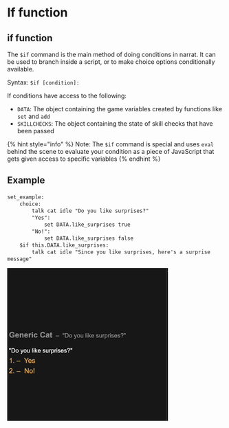 # If function

## if function

The `$if` command is the main method of doing conditions in narrat. It can be used to branch inside a script, or to make choice options conditionally available.

Syntax: `$if [condition]:`

If conditions have access to the following:

* `DATA`: The object containing the game variables created by functions like `set` and `add`
* `SKILLCHECKS`: The object containing the state of skill checks that have been passed

{% hint style="info" %}
Note: The `$if` command is special and uses `eval` behind the scene to evaluate your condition as a piece of JavaScript that gets given access to specific variables
{% endhint %}

## Example

```text
set_example:
    choice:
        talk cat idle "Do you like surprises?"
        "Yes":
            set DATA.like_surprises true
        "No!":
            set DATA.like_surprises false
    $if this.DATA.like_surprises:
        talk cat idle "Since you like surprises, here's a surprise message"

```

![Result of the above code](../.gitbook/assets/set_function_example.gif)







